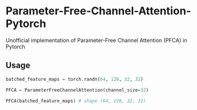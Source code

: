 # Parameter-Free-Channel-Attention-Pytorch
Unofficial implementation of Parameter-Free Channel Attention (PFCA) in Pytorch

## Usage

```python
batched_feature_maps = torch.randn(64, 128, 32, 32)

PFCA = ParameterFreeChannelAttention(channel_size=32)

PFCA(batched_feature_maps) # shape (64, 128, 32, 32)
```
